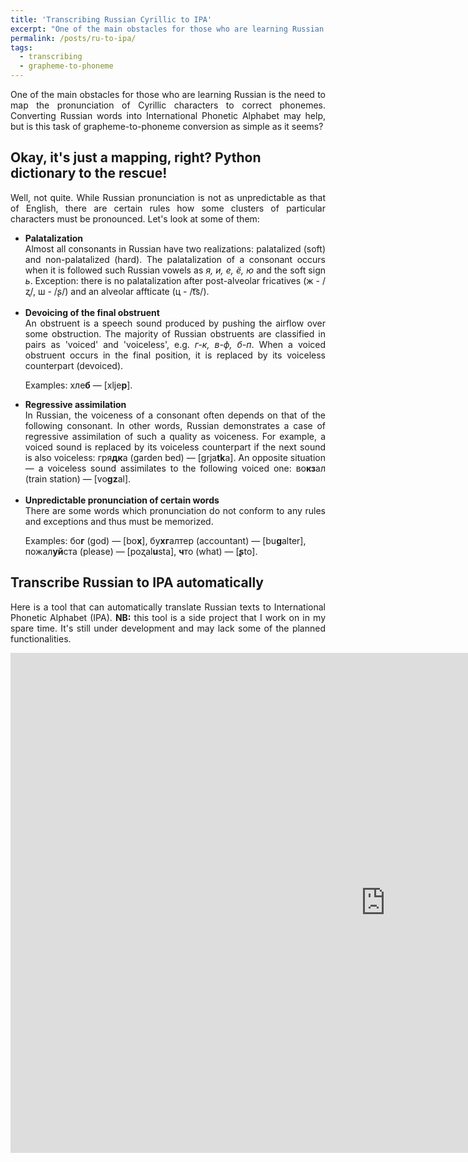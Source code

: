```yaml
---
title: 'Transcribing Russian Cyrillic to IPA'
excerpt: "One of the main obstacles for those who are learning Russian is the need to map the pronunciation of Cyrillic characters to correct phonemes. Converting Russian words into International Phonetic Alphabet may help, but is this task of grapheme-to-phoneme conversion as simple as it seems?"
permalink: /posts/ru-to-ipa/
tags:
  - transcribing
  - grapheme-to-phoneme
---
```


<div style="text-align: justify;">One of the main obstacles for those who are learning Russian is the need to map the pronunciation of Cyrillic characters to correct phonemes. Converting Russian words into International Phonetic Alphabet may help, but is this task of grapheme-to-phoneme conversion as simple as it seems?</div>

<h2>Okay, it's just a mapping, right? Python dictionary to the rescue!</h2>
<div style="text-align: justify;">Well, not quite. While Russian pronunciation is not as unpredictable as that of English, there are certain rules how some clusters of particular characters must be pronounced. Let's look at some of them:</div>

<ul>
  <li><b>Palatalization</b></li>
    <div style="text-align: justify;">Almost all consonants in Russian have two realizations: palatalized (soft) and non-palatalized (hard). The palatalization of a consonant occurs when it is followed such Russian vowels as <i>я, и, е, ё, ю</i> and the soft sign <i>ь</i>. Exception: there is no palatalization after post-alveolar fricatives (ж - /ʐ/, ш - /ʂ/) and an alveolar affticate (ц - /t͡s/).</div>

<br>

  <li><b>Devoicing of the final obstruent</b></li>
    <div style="text-align: justify;">An obstruent is a speech sound produced by pushing the airflow over some obstruction. The majority of Russian obstruents are classified in pairs as 'voiced' and 'voiceless', e.g. <i>г-к, в-ф, б-п</i>. When a voiced obstruent occurs in the final position, it is replaced by its voiceless counterpart (devoiced).</div>
    <p>
    Examples: хле<b>б</b> — [xlje<b>p</b>].

<br>

  <li><b>Regressive assimilation</b></li>
    <div style="text-align: justify;">In Russian, the voiceness of a consonant often depends on that of the following consonant. In other words, Russian demonstrates a case of regressive assimilation of such a quality as voiceness. For example, a voiced sound is replaced by its voiceless counterpart if the next sound is also voiceless: гря<b>дк</b>а (garden bed) — [grja<b>tk</b>a]. An opposite situation — a voiceless sound assimilates to the following voiced one: во<b>кз</b>ал (train station) — [vo<b>gz</b>al].</div>

<br>

  <li><b>Unpredictable pronunciation of certain words</b></li>
    <div style="text-align: justify;">There are some words which pronunciation do not conform to any rules and exceptions and thus must be memorized.</div>
    <p>
    Examples: бо<b>г</b> (god) — [bo<b>x</b>], бу<b>хг</b>алтер (accountant) — [bu<b>g</b>alter], пожал<b>уй</b>ста (please) — [poʐal<b>u</b>sta], <b>ч</b>то (what) — [<b>ʂ</b>to].

</ul>

<h2>Transcribe Russian to IPA automatically</h2>

<div style="text-align: justify;">Here is a tool that can automatically translate Russian texts to International Phonetic Alphabet (IPA). <b>NB:</b> this tool is a side project that I work on in my spare time. It's still under development and may lack some of the planned functionalities.</div>
<p>

<iframe src="https://ru-transcribe.herokuapp.com/" height="800" width="1200" frameBorder="0"></iframe>
